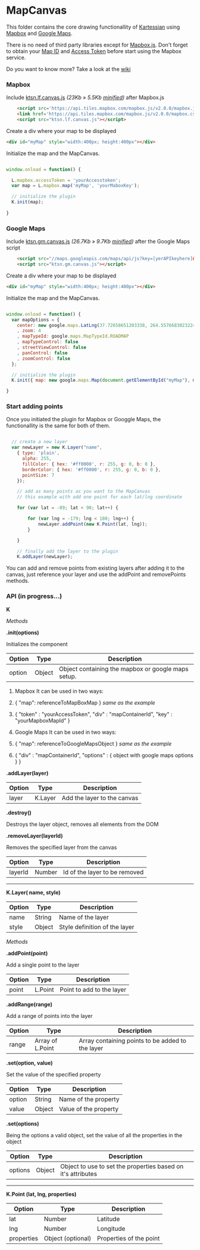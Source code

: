 MapCanvas
=========

This folder contains the core drawing functionallity of [Kartessian](http://www.kartessian.com) using [Mapbox](http://www.mapbox.com) and [Google Maps](https://developers.google.com/maps/web/).


There is no need of third party libraries except for [Mapbox.js](https://www.mapbox.com/mapbox.js/api/v2.0.0/). Don't forget to obtain your [Map ID](https://www.mapbox.com/developers/) and [Access Token](https://www.mapbox.com/developers/api/) before start using the Mapbox service.

Do you want to know more? Take a look at the [wiki](https://github.com/Kartessian/MapCanvas/wiki)

### Mapbox

Include [ktsn.lf.canvas.js](https://raw.githubusercontent.com/Kartessian/MapCanvas/master/ktsn.lf.canvas.js) _(23Kb &raquo; 5.5Kb [minified](https://raw.githubusercontent.com/Kartessian/MapCanvas/master/ktsn.lf.canvas.min.js))_ after Mapbox.js

```html
    <script src='https://api.tiles.mapbox.com/mapbox.js/v2.0.0/mapbox.js'></script>
    <link href='https://api.tiles.mapbox.com/mapbox.js/v2.0.0/mapbox.css' rel='stylesheet' />
    <script src="ktsn.lf.canvas.js"></script>
```

Create a div where your map to be displayed

```html
<div id="myMap" style="width:400px; height:400px"></div>
```

Initialize the map and the MapCanvas.

```js

window.onload = function() {

  L.mapbox.accessToken = 'yourAccesstoken';
  var map = L.mapbox.map('myMap', 'yourMaboxKey');

  // initialize the plugin
  K.init(map);
  
}

```

### Google Maps

Include [ktsn.gm.canvas.js](https://raw.githubusercontent.com/Kartessian/MapCanvas/master/ktsn.gm.canvas.js) _(26.7Kb &raquo; 9.7Kb [minified](https://raw.githubusercontent.com/Kartessian/MapCanvas/master/ktsn.gm.canvas.min.js))_ after the Google Maps script

```html
    <script src="//maps.googleapis.com/maps/api/js?key=[yerAPIkeyhere]&sensor=false"></script>
    <script src="ktsn.gm.canvas.js"></script>
```

Create a div where your map to be displayed

```html
<div id="myMap" style="width:400px; height:400px"></div>
```

Initialize the map and the MapCanvas.

```js

window.onload = function() {
  var mapOptions = {
    center: new google.maps.LatLng(37.72658651203338, 264.55766830232244)
    , zoom: 4
    , mapTypeId: google.maps.MapTypeId.ROADMAP
    , mapTypeControl: false
    , streetViewControl: false
    , panControl: false
    , zoomControl: false
  };

  // initialize the plugin
  K.init({ map: new google.maps.Map(document.getElementById("myMap"), mapOptions) });

}

```

### Start adding points

Once you initiated the plugin for Mapbox or Googgle Maps, the functionallity is the same for both of them.

```js

  // create a new layer
  var newLayer = new K.Layer("name", 
    { type: 'plain',
      alpha: 255, 
      fillColor: { hex: '#ff0000', r: 255, g: 0, b: 0 }, 
      borderColor: { hex: '#ff0000', r: 255, g: 0, b: 0 }, 
      pointSize: 7
    });

    // add as many points as you want to the MapCanvas
    // this example with add one point for each lat/lng coordinate

    for (var lat = -89; lat < 90; lat++) {

        for (var lng = -179; lng < 180; lng++) {
            newLayer.addPoint(new K.Point(lat, lng));
        }

    }

    // finally add the layer to the plugin
    K.addLayer(newLayer);
```

You can add and remove points from existing layers after adding it to the canvas, just reference your layer and use the addPoint and removePoints methods.

### API (in progress...)

**K**

_Methods_

**.init(options)**

Initializes the component

|Option|Type|Description|
|---|---|---|
|option|Object|Object containing the mapbox or google maps setup.|

1. Mapbox
  It can be used in two ways:
  1. { "map": referenceToMapBoxMap } _same as the example_
  2. { "token" : "yourAccessToken", "div" : "mapContainerId", "key" : "yourMapboxMapId" }

2. Google Maps
  It can be used in two ways:
  1. { "map": referenceToGoogleMapsObject } _same as the example_
  2. { "div" : "mapContainerId", "options" : { object with google maps options } }

**.addLayer(layer)**

|Option|Type|Description|
|---|---|---|
|layer|K.Layer|Add the layer to the canvas|

**.destroy()**

Destroys the layer object, removes all elements from the DOM

**.removeLayer(layerId)**

Removes the specified layer from the canvas

|Option|Type|Description|
|---|---|---|
|layerId|Number|Id of the layer to be removed|


---


**K.Layer( name, style)**

|Option|Type|Description|
|---|---|---|
|name|String|Name of the layer|
|style|Object|Style definition of the layer|

_Methods_

**.addPoint(point)**

Add a single point to the layer

|Option|Type|Description|
|---|---|---|
|point|L.Point|Point to add to the layer|

**.addRange(range)**

Add a range of points into the layer

|Option|Type|Description|
|---|---|---|
|range|Array of L.Point|Array containing points to be added to the layer|

**.set(option, value)**

Set the value of the specified property

|Option|Type|Description|
|---|---|---|
|option|String|Name of the property|
|value|Object|Value of the property|

**.set(options)**

Being the options a valid object, set the value of all the properties in the object

|Option|Type|Description|
|---|---|---|
|options|Object|Object to use to set the properties based on it's attributes|


---


**K.Point (lat, lng, properties)**

|Option|Type|Description|
|---|---|---|
|lat|Number|Latitude|
|lng|Number|Longitude|
|properties|Object (optional)|Properties of the point|
